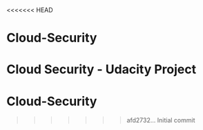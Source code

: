 <<<<<<< HEAD
# Cloud-Security
Cloud Security - Udacity Project 
=======
# Cloud-Security
>>>>>>> afd2732... Initial commit

